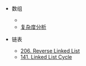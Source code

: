 <!-- docs/_sidebar.md -->

<!-- 左边导航栏 -->

- 数组

  - [](./_source/)
  - [复杂度分析](./_source/)

- 链表

  - [206. Reverse Linked List](./_source/206.ReverseLinkedList.md)
  - [141. Linked List Cycle](./_source/141.LinkedListCycle.md)